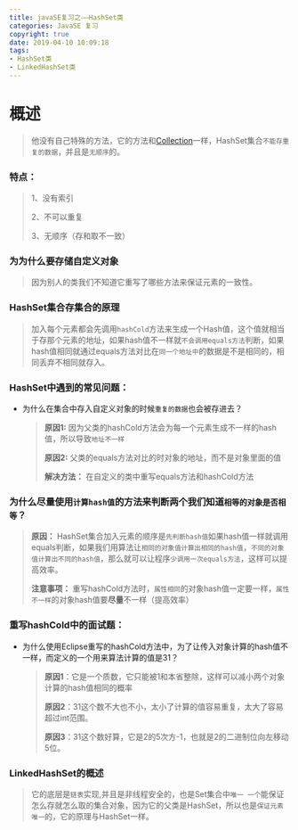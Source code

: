 ```yaml
---
title: javaSE复习之——HashSet类
categories: JavaSE 复习
copyright: true
date: 2019-04-10 10:09:18
tags:
- HashSet类
- LinkedHashSet类
---
```

# 概述
> 他没有自己特殊的方法，它的方法和[Collection](/2019/04/09/javaSE复习之——Collection集合框架/)一样，HashSet集合`不能存重复的数据`，并且是`无顺序`的。

### 特点：
> 1、没有索引
> 
> 2、不可以重复
> 
> 3、无顺序（存和取不一致）

<!--more-->

### 为为什么要存储自定义对象
> 因为别人的类我们不知道它重写了哪些方法来保证元素的一致性。

### HashSet集合存集合的原理
> 加入每个元素都会先调用`hashCold`方法来生成一个Hash值，这个值就相当于存那个元素的地址，如果hash值不一样就`不会调用equals方法`判断，如果hash值相同就通过equals方法对比在`同一个地址中`的数据是不是相同的，相同丢弃不相同就存入。


### HashSet中遇到的常见问题：
- 为什么在集合中存入自定义对象的时候`重复的数据`也会被存进去？
	> **原因1:**
	> 因为父类的hashCold方法会为每一个元素生成不一样的hash值，所以导致`地址不一样`
	> 
	> 
	> **原因2:**
	> 父类的equals方法对比的时对象的地址，而不是对象里面的值
	> 
	> 
	> **解决方法：**
	> 在自定义的类中重写equals方法和hashCold方法


### 为什么尽量使用`计算hash值`的方法来判断两个我们知道`相等的对象是否相等`？
> **原因：**
> HashSet集合加入元素的顺序是`先判断hash值`如果hash值一样就调用equals判断，如果我们用算法让`相同的对象值计算出相同的hash值`，`不同的对象值计算出不同的hash值`，那么就可以让程序`少调用一次equals方法`，这样可以提高效率。
> 
> 
> **注意事项：**
> 重写hashCold方法时，`属性相同`的对象hash值一定要一样，`属性不一样`的对象hash值要**尽量**不一样（提高效率）



### 重写hashCold中的面试题：
- 为什么使用Eclipse重写的hashCold方法中，为了让传入对象计算的hash值不一样，而定义的一个用来算法计算的值是31？
	> **原因1**：它是一个质数，它只能被1和本省整除，这样可以减小两个对象计算的hash值相同的概率
	> 
	> 
	> **原因2**：31这个数不大也不小，太小了计算的值容易重复，太大了容易超过int范围。
	> 
	> 
	> **原因3**：31这个数好算，它是2的5次方-1，也就是2的二进制位向左移动5位。


### LinkedHashSet的概述
> 它的底层是`链表`实现,并且是非线程安全的，也是Set集合中`唯一 一个`能保证怎么存就怎么取的集合对象，因为它的父类是HashSet，所以也是`保证元素唯一`的，它的原理与HashSet一样。